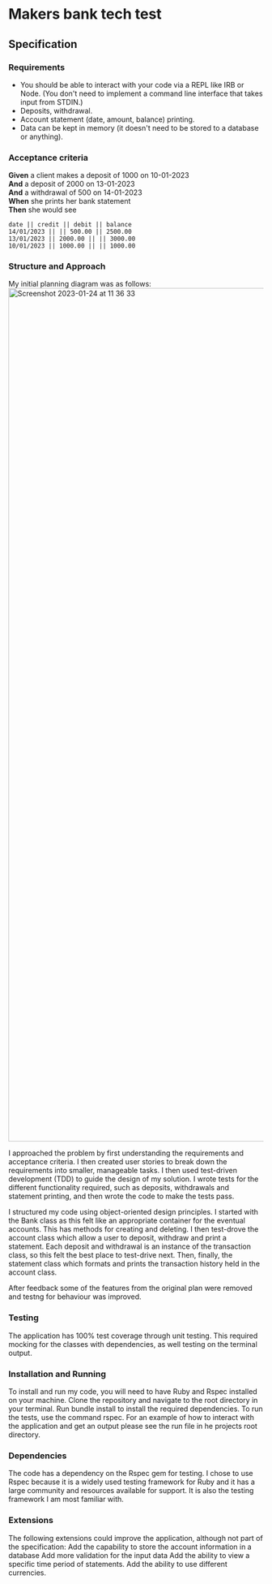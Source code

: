 # Makers bank tech test

## Specification

### Requirements

* You should be able to interact with your code via a REPL like IRB or Node.  (You don't need to implement a command line interface that takes input from STDIN.)
* Deposits, withdrawal.
* Account statement (date, amount, balance) printing.
* Data can be kept in memory (it doesn't need to be stored to a database or anything).

### Acceptance criteria

**Given** a client makes a deposit of 1000 on 10-01-2023  
**And** a deposit of 2000 on 13-01-2023  
**And** a withdrawal of 500 on 14-01-2023  
**When** she prints her bank statement  
**Then** she would see

```
date || credit || debit || balance
14/01/2023 || || 500.00 || 2500.00
13/01/2023 || 2000.00 || || 3000.00
10/01/2023 || 1000.00 || || 1000.00
```

### Structure and Approach

My initial planning diagram was as follows:
<img width="1682" alt="Screenshot 2023-01-24 at 11 36 33" src="https://user-images.githubusercontent.com/113235574/214281854-50beaa05-f7c4-4c20-96cc-90d4c193cf2f.png">

I approached the problem by first understanding the requirements and acceptance criteria. I then created user stories to break down the requirements into smaller, manageable tasks. I then used test-driven development (TDD) to guide the design of my solution. I wrote tests for the different functionality required, such as deposits, withdrawals and statement printing, and then wrote the code to make the tests pass.

I structured my code using object-oriented design principles. I started with the Bank class as this felt like an appropriate container for the eventual accounts. This has methods for creating and deleting. I then test-drove the account class which allow a user to deposit, withdraw and print a statement. Each deposit and withdrawal is an instance of the transaction class, so this felt the best place to test-drive next. Then, finally, the statement class which formats and prints the transaction history held in the account class.

After feedback some of the features from the original plan were removed and testng for behaviour was improved.

### Testing
The application has 100% test coverage through unit testing. This required mocking for the classes with dependencies, as well testing on the terminal output.

### Installation and Running
To install and run my code, you will need to have Ruby and Rspec installed on your machine. Clone the repository and navigate to the root directory in your terminal. Run bundle install to install the required dependencies. To run the tests, use the command rspec. For an example of how to interact with the application and get an output please see the run file in he projects root directory.

### Dependencies
The code has a dependency on the Rspec gem for testing. I chose to use Rspec because it is a widely used testing framework for Ruby and it has a large community and resources available for support. It is also the testing framework I am most familiar with.

### Extensions
The following extensions could improve the application, although not part of the specification:
Add the capability to store the account information in a database
Add more validation for the input data
Add the ability to view a specific time period of statements.
Add the ability to use different currencies.
